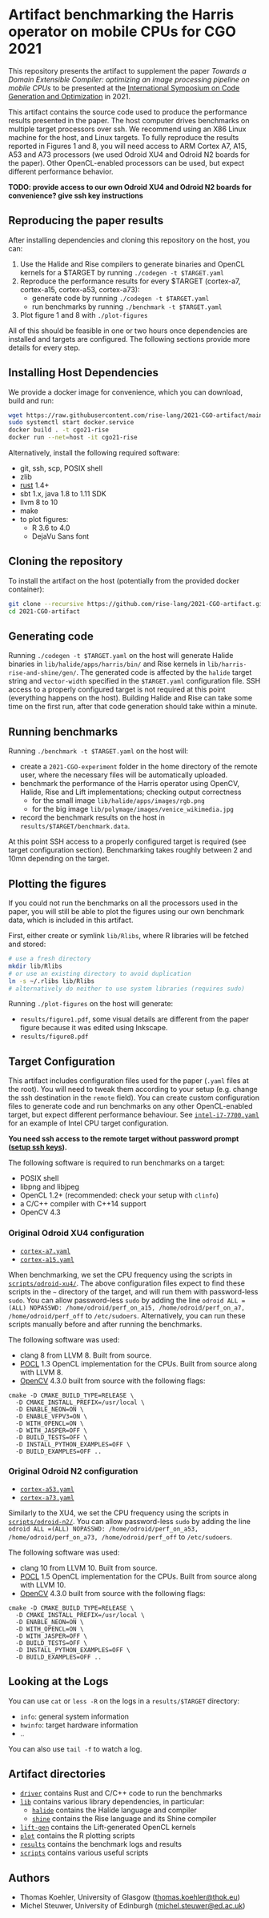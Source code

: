 # Artifact benchmarking the Harris operator on mobile CPUs for CGO 2021

This repository presents the artifact to supplement the paper
*Towards a Domain Extensible Compiler: optimizing an image processing pipeline on mobile CPUs*
to be presented at the [International Symposium on Code Generation and Optimization](https://conf.researchr.org/home/cgo-2021)
in 2021.

This artifact contains the source code used to produce the performance results presented in the paper.
The host computer drives benchmarks on multiple target processors over ssh.
We recommend using an X86 Linux machine for the host, and Linux targets.
To fully reproduce the results reported in Figures 1 and 8, you will need access to ARM Cortex A7, A15, A53 and A73 processors
(we used Odroid XU4 and Odroid N2 boards for the paper).
Other OpenCL-enabled processors can be used, but expect different performance behavior.

**TODO: provide access to our own Odroid XU4 and Odroid N2 boards for convenience? give ssh key instructions**

## Reproducing the paper results

After installing dependencies and cloning this repository on the host, you can:
1. Use the Halide and Rise compilers to generate binaries and OpenCL kernels for a $TARGET by running `./codegen -t $TARGET.yaml`
2. Reproduce the performance results for every $TARGET (cortex-a7, cortex-a15, cortex-a53, cortex-a73):
    - generate code by running `./codegen -t $TARGET.yaml`
    - run benchmarks by running `./benchmark -t $TARGET.yaml`
3. Plot figure 1 and 8 with `./plot-figures`

All of this should be feasible in one or two hours once dependencies are installed and targets are configured.
The following sections provide more details for every step.

## Installing Host Dependencies

We provide a docker image for convenience, which you can download, build and run:
```sh
wget https://raw.githubusercontent.com/rise-lang/2021-CGO-artifact/main/Dockerfile
sudo systemctl start docker.service
docker build . -t cgo21-rise
docker run --net=host -it cgo21-rise
```

Alternatively, install the following required software:
- git, ssh, scp, POSIX shell
- zlib
- [rust](https://rust-lang.org) 1.4+
- sbt 1.x, java 1.8 to 1.11 SDK
- llvm 8 to 10
- make
- to plot figures:
  - R 3.6 to 4.0
  - DejaVu Sans font

## Cloning the repository

To install the artifact on the host (potentially from the provided docker container):

```sh
git clone --recursive https://github.com/rise-lang/2021-CGO-artifact.git
cd 2021-CGO-artifact
```

## Generating code

Running `./codegen -t $TARGET.yaml` on the host will generate Halide binaries in `lib/halide/apps/harris/bin/` and Rise kernels in `lib/harris-rise-and-shine/gen/`.
The generated code is affected by the `halide` target string and `vector-width` specified in the `$TARGET.yaml` configuration file.
SSH access to a properly configured target is not required at this point (everything happens on the host).
Building Halide and Rise can take some time on the first run, after that code generation should take within a minute.

## Running benchmarks

Running `./benchmark -t $TARGET.yaml` on the host will:
- create a `2021-CGO-experiment` folder in the home directory of the remote user, where the necessary files will be automatically uploaded.
- benchmark the performance of the Harris operator using OpenCV, Halide, Rise and Lift implementations; checking output correctness
  - for the small image `lib/halide/apps/images/rgb.png`
  - for the big image `lib/polymage/images/venice_wikimedia.jpg`
- record the benchmark results on the host in `results/$TARGET/benchmark.data`.

At this point SSH access to a properly configured target is required (see target configuration section).
Benchmarking takes roughly between 2 and 10mn depending on the target.

## Plotting the figures

If you could not run the benchmarks on all the processors used in the paper,
you will still be able to plot the figures using our own benchmark data, which is included in this artifact.

First, either create or symlink `lib/Rlibs`, where R libraries will be fetched and stored:
```sh
# use a fresh directory
mkdir lib/Rlibs
# or use an existing directory to avoid duplication
ln -s ~/.rlibs lib/Rlibs
# alternatively do neither to use system libraries (requires sudo)
```

Running `./plot-figures` on the host will generate:
- `results/figure1.pdf`, some visual details are different from the paper figure because it was edited using Inkscape.
- `results/figure8.pdf`

## Target Configuration

This artifact includes configuration files used for the paper (`.yaml` files at the root).
You will need to tweak them according to your setup (e.g. change the ssh destination in the `remote` field).
You can create custom configuration files to generate code and run benchmarks on any other OpenCL-enabled target, but expect different performance behaviour.
See [`intel-i7-7700.yaml`](intel-i7-7700.yaml) for an example of Intel CPU target configuration.

**You need ssh access to the remote target without password prompt ([setup ssh keys](https://www.digitalocean.com/community/tutorials/how-to-set-up-ssh-keys-2)).**

The following software is required to run benchmarks on a target:
- POSIX shell
- libpng and libjpeg
- OpenCL 1.2+ (recommended: check your setup with `clinfo`)
- a C/C++ compiler with C++14 support
- OpenCV 4.3

### Original Odroid XU4 configuration

- [`cortex-a7.yaml`](cortex-a7.yaml)
- [`cortex-a15.yaml`](cortex-a15.yaml)

When benchmarking, we set the CPU frequency using the scripts in [`scripts/odroid-xu4/`](scripts/odroid-xu4/).
The above configuration files expect to find these scripts in the `~` directory
of the target, and will run them with password-less `sudo`.
You can allow password-less `sudo` by adding the line `odroid ALL =(ALL) NOPASSWD: /home/odroid/perf_on_a15, /home/odroid/perf_on_a7, /home/odroid/perf_off` to `/etc/sudoers`.
Alternatively, you can run these scripts manually before and after running the benchmarks.

The following software was used:
- clang 8 from LLVM 8. Built from source.
- [POCL](portablecl.org) 1.3 OpenCL implementation for the CPUs. Built from source along with LLVM 8.
- [OpenCV](https://opencv.org/) 4.3.0 built from source with the following flags:
```
cmake -D CMAKE_BUILD_TYPE=RELEASE \
  -D CMAKE_INSTALL_PREFIX=/usr/local \
  -D ENABLE_NEON=ON \
  -D ENABLE_VFPV3=ON \
  -D WITH_OPENCL=ON \
  -D WITH_JASPER=OFF \
  -D BUILD_TESTS=OFF \
  -D INSTALL_PYTHON_EXAMPLES=OFF \
  -D BUILD_EXAMPLES=OFF ..
```

### Original Odroid N2 configuration

- [`cortex-a53.yaml`](cortex-a53.yaml)
- [`cortex-a73.yaml`](cortex-a73.yaml)

Similarly to the XU4, we set the CPU frequency using the scripts in [`scripts/odroid-n2/`](scripts/odroid-n2/).
You can allow password-less `sudo` by adding the line `odroid ALL =(ALL) NOPASSWD: /home/odroid/perf_on_a53, /home/odroid/perf_on_a73, /home/odroid/perf_off` to `/etc/sudoers`.

The following software was used:
- clang 10 from LLVM 10. Built from source.
- [POCL](portablecl.org) 1.5 OpenCL implementation for the CPUs. Built from source along with LLVM 10.
- [OpenCV](https://opencv.org/) 4.3.0 built from source with the following flags:
```
cmake -D CMAKE_BUILD_TYPE=RELEASE \
  -D CMAKE_INSTALL_PREFIX=/usr/local \
  -D ENABLE_NEON=ON \
  -D WITH_OPENCL=ON \
  -D WITH_JASPER=OFF \
  -D BUILD_TESTS=OFF \
  -D INSTALL_PYTHON_EXAMPLES=OFF \
  -D BUILD_EXAMPLES=OFF ..
```

## Looking at the Logs

You can use `cat` or `less -R` on the logs in a `results/$TARGET` directory:

- `info`: general system information
- `hwinfo`: target hardware information
- ..

You can also use `tail -f` to watch a log.

## Artifact directories

- [`driver`](driver) contains Rust and C/C++ code to run the benchmarks
- [`lib`](lib) contains various library dependencies, in particular:
  - [`halide`](lib/halide) contains the Halide language and compiler
  - [`shine`](lib/shine) contains the Rise language and its Shine compiler
- [`lift-gen`](lift-gen) contains the Lift-generated OpenCL kernels
- [`plot`](plot) contains the R plotting scripts
- [`results`](results) contains the benchmark logs and results
- [`scripts`](scripts) contains various useful scripts

## Authors

- Thomas Koehler, University of Glasgow ([thomas.koehler@thok.eu](mailto:thomas.koehler@thok.eu))
- Michel Steuwer, University of Edinburgh ([michel.steuwer@ed.ac.uk](mailto:michel.steuwer@ed.ac.uk))
